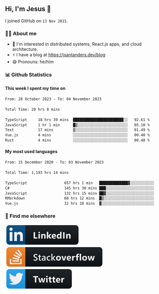 ## Hi, I'm Jesus 👋

I joined GitHub on `13 Nov 2015`.

<!-- Talking about you -->

### 👨‍💻 About me

- 👦 I'm interested in distributed systems, React.js apps, and cloud architecture.
- ⚡️ I have a blog at <https://jsantanders.dev/blog>
- 😄 Pronouns: he/him

### 📊 Github Statistics

#### This week I spent my time on

<!--START_SECTION:weekly-->

```txt
From: 28 October 2023 - To: 04 November 2023

Total Time: 20 hrs 8 mins

TypeScript     18 hrs 39 mins  ███████████████████████░░   92.61 %
JavaScript     1 hr 1 min      █▒░░░░░░░░░░░░░░░░░░░░░░░   05.10 %
Text           17 mins         ▒░░░░░░░░░░░░░░░░░░░░░░░░   01.49 %
Vue.js         4 mins          ░░░░░░░░░░░░░░░░░░░░░░░░░   00.40 %
Rust           4 mins          ░░░░░░░░░░░░░░░░░░░░░░░░░   00.40 %
```

<!--END_SECTION:weekly-->

#### My most used languages

<!--START_SECTION:alltime-->

```txt
From: 15 December 2020 - To: 03 November 2023

Total Time: 1,193 hrs 14 mins

TypeScript                 657 hrs 1 min   █████████████▓░░░░░░░░░░░   55.06 %
C#                         145 hrs 30 mins ███░░░░░░░░░░░░░░░░░░░░░░   12.20 %
JavaScript                 132 hrs 15 mins ██▓░░░░░░░░░░░░░░░░░░░░░░   11.08 %
RMarkdown                  68 hrs 12 mins  █▒░░░░░░░░░░░░░░░░░░░░░░░   05.72 %
Vue.js                     32 hrs 28 mins  ▓░░░░░░░░░░░░░░░░░░░░░░░░   02.72 %
```

<!--END_SECTION:alltime-->

### 📢 Find me elsewhere

<p>
  <a target="_blank" href="https://linkedin.com/in/jsantanders">
    <img src="https://github.com/jsantanders/jsantanders/blob/master/img/linkedin.svg" alt="LinkedIn" style="vertical-align:top; margin:4px">
  </a>
  
  <a target="_blank" href="https://stackoverflow.com/users/7318331/jesus-santander">
    <img src="https://github.com/jsantanders/jsantanders/blob/master/img/stackoverflow.svg" alt="StackOverflow" style="vertical-align:top; margin:4px">
  </a>
  
  <a target="_blank" href="http://twitter.com/jsantanders">
    <img src="https://github.com/jsantanders/jsantanders/blob/master/img/twitter.svg" alt="Twitter" style="vertical-align:top; margin:4px">
  </a>
</p>
